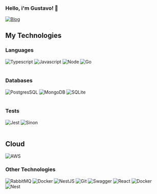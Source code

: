 

### Hello, i'm Gustavo! 👋

[![Blog](https://img.shields.io/badge/LinkedIn-0077B5?style=for-the-badge&logo=linkedin&logoColor=white)](https://www.linkedin.com/in/gustavo-costa-070828191/)

## My Technologies

### Languages
<div style="display: inline_block">
<img align="center" alt="Typescript" src="https://img.shields.io/badge/TypeScript-007ACC?style=for-the-badge&logo=typescript&logoColor=white"/>
<img align="center" alt="Javascript" src="https://img.shields.io/badge/JavaScript-F7DF1E?style=for-the-badge&logo=javascript&logoColor=black"/>
<img align="center" alt="Node" src="https://img.shields.io/badge/Node.js-43853D?style=for-the-badge&logo=node.js&logoColor=white"/>
<img align="center" alt="Go" src="https://img.shields.io/badge/Go-00ADD8?style=for-the-badge&logo=go&logoColor=white"/>
</div><br/>

### Databases
<div style="display: inline_block">
<img align="center" alt="PostgresSQL" src="https://img.shields.io/badge/PostgreSQL-316192?style=for-the-badge&logo=postgresql&logoColor=white"/>
<img align="center" alt="MongoDB" src="https://img.shields.io/badge/MongoDB-4EA94B?style=for-the-badge&logo=mongodb&logoColor=white"/>
<img align="center" alt="SQLite" src="https://img.shields.io/badge/SQLite-07405E?style=for-the-badge&logo=sqlite&logoColor=white"/>
</div><br/>

### Tests
<div style="display: inline_block">
<img align="center" alt="Jest" src="https://img.shields.io/badge/Jest-323330?style=for-the-badge&logo=Jest&logoColor=white"/>
<img align="center" alt="Sinon" src="https://img.shields.io/badge/sinon.js-323330?style=for-the-badge&logo=sinon"/>
</div><br/>

## Cloud
<div style="display: inline_block">
<img align="center" alt="AWS" src="https://img.shields.io/badge/Amazon_AWS-FF9900?style=for-the-badge&logo=amazonaws&logoColor=white"/>

### Other Technologies
<img align="center" alt="RabbitMQ" src="https://img.shields.io/badge/rabbitmq-%23FF6600.svg?&style=for-the-badge&logo=rabbitmq&logoColor=white"/>
<img align="center" alt="Docker" src="https://img.shields.io/badge/docker-%230db7ed.svg?style=for-the-badge&logo=docker&logoColor=white"/>
<img align="center" alt="NestJS" src="https://img.shields.io/badge/nestjs-%23E0234E.svg?style=for-the-badge&logo=nestjs&logoColor=white"/>
<img align="center" alt="Git" src="https://img.shields.io/badge/git-%23F05033.svg?style=for-the-badge&logo=git&logoColor=white"/>
<img align="center" alt="Swagger" src="https://img.shields.io/badge/-Swagger-%23Clojure?style=for-the-badge&logo=swagger&logoColor=white"/>
<img align="center" alt="React" src="https://img.shields.io/badge/React-20232A?style=for-the-badge&logo=react&logoColor=61DAFB"/>
<img align="center" alt="Docker" src="https://img.shields.io/badge/Docker-2CA5E0?style=for-the-badge&logo=docker&logoColor=white"/>
<img align="center" alt="Nest" src="https://img.shields.io/badge/nestjs-E0234E?style=for-the-badge&logo=nestjs&logoColor=white"/>
